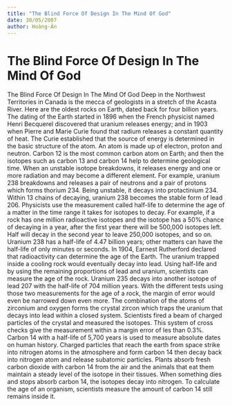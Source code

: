 ```yaml
---
title: "The Blind Force Of Design In The Mind Of God"
date: 30/05/2007
author: Hoàng-Ân
---
```


# The Blind Force Of Design In The Mind Of God

The Blind Force Of Design In The Mind Of God
     Deep in the Northwest Territories in Canada is the mecca of geologists in a stretch of the Acasta River.  Here are the oldest rocks on Earth, dated back for four billion years.  The dating of the Earth started in 1896 when the French physicist named Henri Becquerel discovered that uranium releases energy; and in 1903 when Pierre and Marie Curie found that radium releases a constant quantity of heat.  The Curie established that the source of energy is determined in the basic structure of the atom.  An atom is made up of electron, proton and neutron.  Carbon 12 is the most common carbon atom on Earth; and then the isotopes such as carbon 13 and carbon 14 help to determine geological time.  When an unstable isotope breakdowns, it releases energy and one or more radiation and may become a different element.  For example, uranium 238 breakdowns and releases a pair of neutrons and a pair of protons which forms thorium 234.  Being unstable, it decays into protactinium 234.  Within 13 chains of decaying, uranium 238 becomes the stable form of lead 206.  Physicists use the measurement called half-life to determine the age of a matter in the time range it takes for isotopes to decay.  For example, if a rock has one million radioactive isotopes and the isotope has a 50% chance of decaying in a year, after the first year there will be 500,000 isotopes left.  Half will decay in the second year to leave 250,000 isotopes, and so on.  Uranium 238 has a half-life of 4.47 billion years; other matters can have the half-life of only minutes or seconds.
      In 1904, Earnest Rutherford declared that radioactivity can determine the age of the Earth.  The uranium trapped inside a cooling rock would eventually decay into lead.  Using half-life and by using the remaining proportions of lead and uranium, scientists can measure the age of the rock.  Uranium 235 decays into another isotope of lead 207 with the half-life of 704 million years.  With the different tests using those two measurements for the age of a rock, the margin of error would even be narrowed down even more. 
     The combination of the atoms of zirconium and oxygen forms the crystal zircon which traps the uranium that decays into lead within a closed system.  Scientists fired a beam of charged particles of the crystal and measured the isotopes.  This system of cross checks give the measurement within a margin error of les than 0.3%.
     Carbon 14 with a half-life of 5,700 years is used to measure absolute dates on human history.  Charged particles that reach the earth from space strike into nitrogen atoms in the atmosphere and form carbon 14 then decay back into nitrogen atom and release subatomic particles.  Plants absorb fresh carbon dioxide with carbon 14 from the air and the animals that eat them maintain a steady level of the isotope in their tissues.  When something dies and stops absorb carbon 14, the isotopes decay into nitrogen.  To calculate the age of an organism, scientists measure the amount of carbon 14 still remains inside it.
